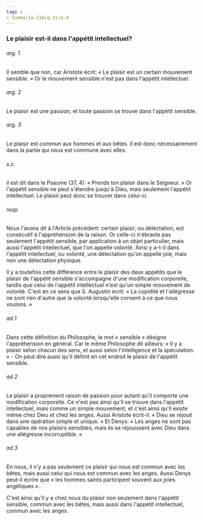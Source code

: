 ```yaml
---
tags : 
- Summa/Ia-IIæ/q.31/a.4
---
```


### Le plaisir est-il dans l'appétit intellectuel?

###### arg. 1
Il semble que non, car Aristote écrit: « Le plaisir est un certain mouvement sensible. » Or le mouvement sensible n'est pas dans l'appétit intellectuel. 

###### arg. 2
Le plaisir est une passion, et toute passion se trouve dans l'appétit sensible. 

###### arg. 3
Le plaisir est commun aux hommes et aux bêtes. Il est donc nécessairement dans la partie qui nous est commune avec elles. 

###### s.c.
il est dit dans le Psaume (37, 4): « Prends ton plaisir dans le Seigneur. » Or l'appétit sensible ne peut s'étendre jusqu'à Dieu, mais seulement l'appétit intellectuel. Le plaisir peut donc se trouver dans celui-ci. 

###### resp.
Nous l'avons dit à l'Article précédent: certain plaisir, ou délectation, est consécutif à l'appréhension de la raison. Or celle-ci n'ébranle pas seulement l'appétit sensible, par application à un objet particulier, mais aussi l'appétit intellectuel, que l'on appelle volonté. Ainsi y a-t-il dans l'appétit intellectuel, ou volonté, une délectation qu'on appelle joie, mais non une délectation physique. 

Il y a toutefois cette différence entre le plaisir des deux appétits que le plaisir de l'appétit sensible s'accompagne d'une modification corporelle, tandis que celui de l'appétit intellectuel n'est qu'un simple mouvement de volonté. C'est en ce sens que S. Augustin écrit: « La cupidité et l'allégresse ne sont rien d'autre que la volonté lorsqu'elle consent à ce que nous voulons. » 

###### ad 1
Dans cette définition du Philosophe, le mot « sensible » désigne l'appréhension en général. Car le même Philosophe dit ailleurs: « Il y a plaisir selon chacun des sens, et aussi selon l'intelligence et la spéculation. » - On peut dire aussi qu'il définit en cet endroit le plaisir de l'appétit sensible. 

###### ad 2
Le plaisir a proprement raison de passion pour autant qu'il comporte une modification corporelle. Ce n'est pas ainsi qu'il se trouve dans l'appétit intellectuel, mais comme un simple mouvement; et c'est ainsi qu'il existe même chez Dieu et chez les anges. Aussi Aristote écrit-il: « Dieu se réjouit dans une opération simple et unique. » Et Denys: « Les anges ne sont pas capables de nos plaisirs sensibles, mais ils se réjouissent avec Dieu dans une allégresse incorruptible. » 

###### ad 3
En nous, il n'y a pas seulement ce plaisir qui nous est commun avec les bêtes, mais aussi celui qui nous est commun avec les anges. Aussi Denys peut-il écrire que « les hommes saints participent souvent aux joies angéliques ». 

C'est ainsi qu'il y a chez nous du plaisir non seulement dans l'appétit sensible, commun avec les bêtes, mais aussi dans l'appétit intellectuel, commun avec les anges. 

